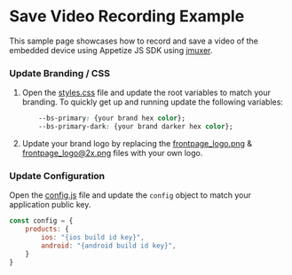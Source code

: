 # Save Video Recording Example

This sample page showcases how to record and save a video of the embedded device using Appetize JS SDK using [jmuxer](https://github.com/samirkumardas/jmuxer).


### Update Branding / CSS

1. Open the [styles.css](css/styles.css) file and update the root variables to match your branding. To quickly get up and running update the following variables:

    ```css
        --bs-primary: {your brand hex color};
        --bs-primary-dark: {your brand darker hex color};
    ```

2. Update your brand logo by replacing the [frontpage_logo.png](i/frontpage_logo.png) & [frontpage_logo@2x.png](i/frontpage_logo@2x.png) files with your own logo.

### Update Configuration

Open the [config.js](js/config.js) file and update the `config` object to match your application public key.

```js
const config = {
    products: {
        ios: "{ios build id key}",
        android: "{android build id key}",
    }
}
```